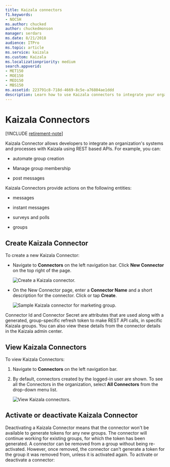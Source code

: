 ```yaml
---
title: Kaizala connectors
f1.keywords:
- NOCSH
ms.author: chucked
author: chuckedmonson
manager: serdars
ms.date: 8/21/2018
audience: ITPro
ms.topic: article
ms.service: kaizala
ms.custom: Kaizala
ms.localizationpriority: medium
search.appverid:
- MET150
- MOE150
- MED150
- MBS150
ms.assetid: 223791c8-718d-4669-8c5e-a76804ae1ddd
description: Learn how to use Kaizala connectors to integrate your organization's systems and processes with Kaizala using REST based APIs.
---
```


# Kaizala Connectors

[!INCLUDE [retirement-note](includes/retirement-note.md)]

Kaizala Connector allows developers to integrate an organization's systems and processes with Kaizala using REST based APIs. For example, you can:
  
- automate group creation
    
- Manage group membership
    
- post messages
    
Kaizala Connectors provide actions on the following entities:
  
- messages
    
-  instant messages 
    
- surveys and polls
    
- groups
    
## Create Kaizala Connector

To create a new Kaizala Connector:
  
- Navigate to **Connectors** on the left navigation bar. Click **New Connector** on the top right of the page. 
    
    ![Create a Kaizala connector.](media/fd2b88b1-3260-4392-81b9-d2b8e1ba40db.png)
  
- On the New Connector page, enter a **Connector Name** and a short description for the connector. Click or tap **Create**.
    
    ![Sample Kaizala connector for marketing group.](media/083806aa-81fe-45d7-bf7a-62de5232d7c9.png)
  
Connector Id and Connector Secret are attributes that are used along with a generated, group-specific refresh token to make REST API calls, in specific Kaizala groups. You can also view these details from the connector details in the Kaizala admin center.
  
## View Kaizala Connectors

To view Kaizala Connectors:
  
1. Navigate to **Connectors** on the left navigation bar. 
    
2. By default, connectors created by the logged-in user are shown. To see all the Connectors in the organization, select **All Connectors** from the drop-down menu list. 
    
    ![View Kaizala connectors.](media/3e8f9ebe-2003-487f-a759-3cf17e876cec.png)
  
## Activate or deactivate Kaizala Connector

Deactivating a Kaizala Connector means that the connector won't be available to generate tokens for any new groups. The connector will continue working for existing groups, for which the token has been generated. A connector can be removed from a group without being re-activated. However, once removed, the connector can't generate a token for the group it was removed from, unless it is activated again. To activate or deactivate a connector:
